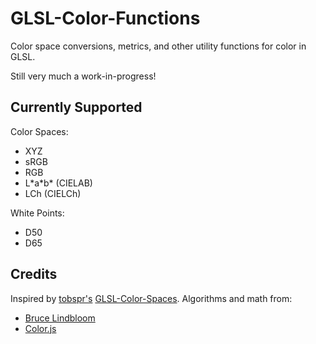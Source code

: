 # GLSL-Color-Functions

Color space conversions, metrics, and other utility functions for color in GLSL.

Still very much a work-in-progress!

## Currently Supported
Color Spaces:
* XYZ
* sRGB
* RGB
* L\*a\*b\* (CIELAB)
* LCh (CIELCh)

White Points:
* D50
* D65

## Credits

Inspired by [tobspr's](https://github.com/tobspr) [GLSL-Color-Spaces](https://github.com/tobspr/GLSL-Color-Spaces).
Algorithms and math from:
* [Bruce Lindbloom](http://www.brucelindbloom.com/)
* [Color.js](https://colorjs.io/)
